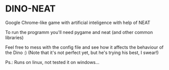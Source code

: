 # DINO-NEAT

Google Chrome-like game with artificial inteligence with help of NEAT

To run the programm you'll need pygame and neat (and other common libraries)

Feel free to mess with the config file and see how it affects the behaviour of the Dino :)
(Note that it's not perfect yet, but he's trying his best, I swear!)

Ps.: Runs on linux, not tested it on windows...
